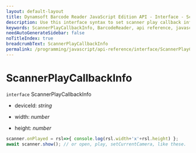 ```yaml
---
layout: default-layout
title: Dynamsoft Barcode Reader JavaScript Edition API - Interface - ScannerPlayCallbackInfo
description: Use this interface syntax to set scanner play callback info for barcodes when using Dynamsoft Barcode Reader JavaScript Edition in your project..
keywords: ScannerPlayCallbackInfo, BarcodeReader, api reference, javascript, js
needAutoGenerateSidebar: false
noTitleIndex: true
breadcrumbText: ScannerPlayCallbackInfo
permalink: /programming/javascript/api-reference/interface/ScannerPlayCallbackInfo.html
---
```



# ScannerPlayCallbackInfo

`interface` ScannerPlayCallbackInfo

* deviceId: *string*

* width: *number*

* height: *number*

```js
scanner.onPlayed = rsl=>{ console.log(rsl.width+'x'+rsl.height) };
await scanner.show(); // or open, play, setCurrentCamera, like these.
```
